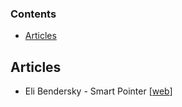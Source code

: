 ### Contents
* [Articles](#articles)

## Articles
* Eli Bendersky - Smart Pointer [[web][a_eb]]

[a_eb]:  http://eli.thegreenplace.net/2012/06/20/c11-using-unique_ptr-with-standard-library-containers
